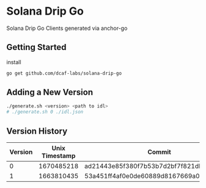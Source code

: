 # Solana Drip Go

Solana Drip Go Clients generated via anchor-go

## Getting Started

install

```bash
go get github.com/dcaf-labs/solana-drip-go
```

## Adding a New Version

```bash
./generate.sh <version> <path to idl>
# ./generate.sh 0 ./idl.json
```

## Version History

| Version | Unix Timestamp | Commit                                   | Signature                                                                                |
| ------- | -------------- | ---------------------------------------- | ---------------------------------------------------------------------------------------- |
| 0       | 1670485218     | ad21443e85f380f7b53b7d2bf7f821db1d481250 | 2VZGDEZvBE8CUE88dPW2Bhs8inRoCf5ckGhpxTmRfzcxUSvgCRkSUujB9Br4xBqW1p9YrB8CoGgwTE3ZpM9wwR2W |
| 1       | 1663810435     | 53a451ff4af0e0de60889d8167669a099fb6a74e | 5TJHBphZYdsoTTbu4uLWXBXH1UW574AMqz25TbjB4maHYYVQiswgSQhfRbUpySW24a9nqqQeQLX8QeHCi2s4abT3 |
